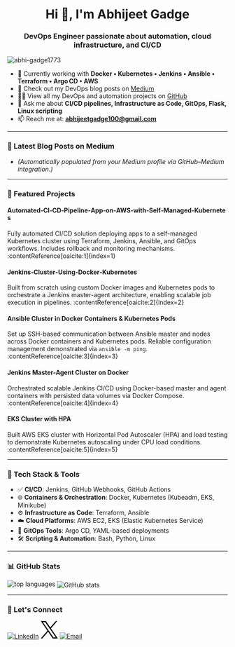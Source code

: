 <h1 align="center">Hi 👋, I'm Abhijeet Gadge</h1>
<h3 align="center">DevOps Engineer passionate about automation, cloud infrastructure, and CI/CD </h3>

<p align="left">
  <img src="https://komarev.com/ghpvc/?username=abhi-gadge1773&label=Profile%20views&color=0e75b6&style=flat" alt="abhi-gadge1773"/>
</p>

- 🌱 Currently working with **Docker • Kubernetes • Jenkins • Ansible • Terraform • Argo CD • AWS**
- 📝 Check out my DevOps blog posts on [Medium](https://medium.com/@Abhi_gadge)
- 👨‍💻 View all my DevOps and automation projects on [GitHub](https://github.com/abhi-gadge1773?tab=repositories)
- 💬 Ask me about **CI/CD pipelines, Infrastructure as Code, GitOps, Flask, Linux scripting**
- 📫 Reach me at: **abhijeetgadge100@gmail.com**

---

### 📝 Latest Blog Posts on Medium
<!-- BLOG-POST-LIST:START -->
- *(Automatically populated from your Medium profile via GitHub–Medium integration.)*
<!-- BLOG-POST-LIST:END -->

---

### 🚀 Featured Projects

#### **Automated‑CI‑CD‑Pipeline‑App‑on‑AWS‑with‑Self‑Managed‑Kubernetes**
Fully automated CI/CD solution deploying apps to a self-managed Kubernetes cluster using Terraform, Jenkins, Ansible, and GitOps workflows. Includes rollback and monitoring mechanisms. :contentReference[oaicite:1]{index=1}

#### **Jenkins‑Cluster‑Using‑Docker‑Kubernetes**
Built from scratch using custom Docker images and Kubernetes pods to orchestrate a Jenkins master-agent architecture, enabling scalable job execution in pipelines. :contentReference[oaicite:2]{index=2}

#### **Ansible Cluster in Docker Containers & Kubernetes Pods**
Set up SSH-based communication between Ansible master and nodes across Docker containers and Kubernetes pods. Reliable configuration management demonstrated via `ansible -m ping`. :contentReference[oaicite:3]{index=3}

#### **Jenkins Master-Agent Cluster on Docker**
Orchestrated scalable Jenkins CI/CD using Docker-based master and agent containers with persisted data volumes via Docker Compose. :contentReference[oaicite:4]{index=4}

#### **EKS Cluster with HPA**
Built AWS EKS cluster with Horizontal Pod Autoscaler (HPA) and load testing to demonstrate Kubernetes autoscaling under CPU load conditions. :contentReference[oaicite:5]{index=5}

---

### 🔧 Tech Stack & Tools

- ✅ **CI/CD**: Jenkins, GitHub Webhooks, GitHub Actions  
- 🌐 **Containers & Orchestration**: Docker, Kubernetes (Kubeadm, EKS, Minikube)  
- ⚙️ **Infrastructure as Code**: Terraform, Ansible  
- ☁️ **Cloud Platforms**: AWS EC2, EKS (Elastic Kubernetes Service)  
- 🔄 **GitOps Tools**: Argo CD, YAML-based deployments  
- 🛠️ **Scripting & Automation**: Bash, Python, Linux  

---

### 📊 GitHub Stats

<p><img align="left" src="https://github-readme-stats.vercel.app/api/top-langs?username=abhi-gadge1773&show_icons=true&locale=en&layout=compact" alt="top languages"/></p>
<p>&nbsp;<img align="center" src="https://github-readme-stats.vercel.app/api?username=abhi-gadge1773&show_icons=true&locale=en" alt="GitHub stats"/></p>

---

### 🔗 Let's Connect

<p align="left">
<a href="https://www.linkedin.com/in/abhijeetgadge" target="_blank"><img src="https://raw.githubusercontent.com/rahuldkjain/github-profile-readme-generator/master/src/images/icons/Social/linked-in-alt.svg" alt="LinkedIn" width="40" height="40"/></a>
<a href="https://x.com/AbhiGadge5" target="_blank"><img src="https://raw.githubusercontent.com/devicons/devicon/master/icons/twitter/twitter-original.svg" alt="X (Twitter)" width="40" height="40"/></a>
<a href="mailto:abhijeetgadge100@gmail.com" target="_blank"><img src="https://cdn.jsdelivr.net/npm/simple-icons@v3/icons/gmail.svg" alt="Email" width="40" height="40"/></a>
</p>
